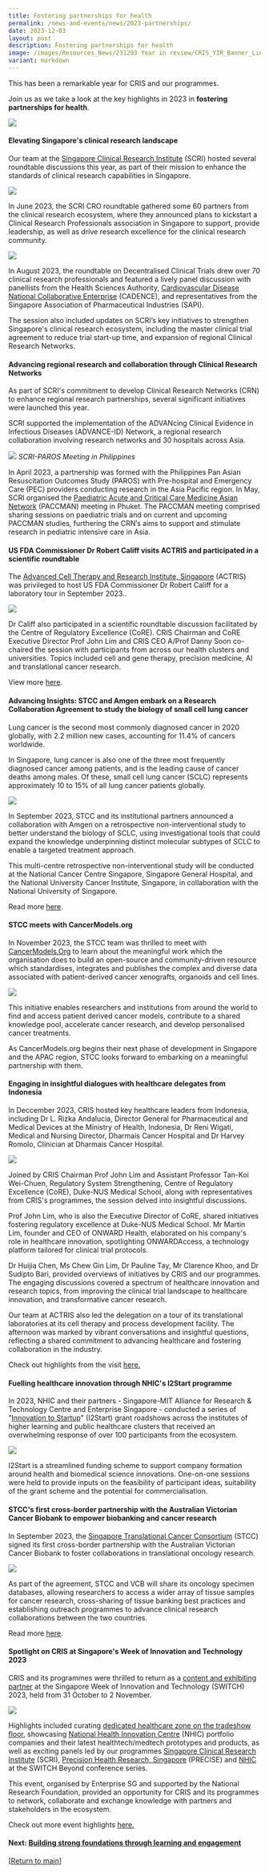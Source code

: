 ```yaml
---
title: Fostering partnerships for health
permalink: /news-and-events/news/2023-partnerships/
date: 2023-12-03
layout: post
description: Fostering partnerships for health
image: /images/Resources_News/231203 Year in review/CRIS_YIR_Banner_LinkedIn.jpeg
variant: markdown
---
```

This has been a remarkable year for CRIS and our programmes. 

Join us as we take a look at the key highlights in 2023 in **fostering partnerships for health**.

![](/images/Resources_News/231203%20Year%20in%20review/CRIS_YIR_Banner_2_Partnerships.jpg)

#### **Elevating Singapore's clinical research landscape**

Our team at the [Singapore Clinical Research Institute](https://scri.edu.sg) (SCRI) hosted several roundtable discussions this year, as part of their mission to enhance the standards of clinical research capabilities in Singapore. 

![](/images/Resources_News/231203%20Year%20in%20review/3_1_SCRI.png)

In June 2023, the SCRI CRO roundtable gathered some 60 partners from the clinical research ecosystem, where they announced plans to kickstart a Clinical Research Professionals association in Singapore to support, provide leadership, as well as drive research excellence for the clinical research community. 

![](/images/Resources_News/231203%20Year%20in%20review/3_2_SCRI2.png)

In August 2023, the roundtable on Decentralised Clinical Trials drew over 70 clinical research professionals and featured a lively panel discussion with panellists from the Health Sciences Authority, [Cardiovascular Disease National Collaborative Enterprise](https://www.cadence-cvd.sg) (CADENCE), and representatives from the Singapore Association of Pharmaceutical Industries (SAPI). 

The session also included updates on SCRI’s key initiatives to strengthen Singapore's clinical research ecosystem, including the master clinical trial agreement to reduce trial start-up time, and expansion of regional Clinical Research Networks.


#### **Advancing regional research and collaboration through Clinical Research Networks**

As part of SCRI's commitment to develop Clinical Research Networks (CRN) to enhance regional research partnerships, several significant initiatives were launched this year. 

SCRI supported the implementation of the ADVANcing Clinical Evidence in Infectious Diseases (ADVANCE-ID) Network, a regional research collaboration involving research networks and 30 hospitals across Asia.

![](/images/Resources_News/231203%20Year%20in%20review/3_3_PAROS_meeting.png)
*SCRI-PAROS Meeting in Philippines*

In April 2023, a partnership was formed with the Philippines Pan Asian Resuscitation Outcomes Study (PAROS) with Pre-hospital and Emergency Care (PEC) providers conducting research in the Asia Pacific region. In May, SCRI organised the [Paediatric Acute and Critical Care Medicine Asian Network](https://www.scri.edu.sg/crn/pediatric-acute-critical-care-medicine-asian-network/about-paccman/) (PACCMAN) meeting in Phuket. The PACCMAN meeting comprised sharing sessions on paediatric trials and on current and upcoming PACCMAN studies, furthering the CRN’s aims to support and stimulate research in pediatric intensive care in Asia.

#### **US FDA Commissioner Dr Robert Califf visits ACTRIS and participated in a scientific roundtable**

The [Advanced Cell Therapy and Research Institute, Singapore](https://actris.sg) (ACTRIS) was privileged to host US FDA Commissioner Dr Robert Califf for a laboratory tour in September 2023.. 

![](/images/Resources_News/231203%20Year%20in%20review/3_8_US_FDA_ACTRIS.png)

Dr Califf also participated in a scientific roundtable discussion facilitated by the Centre of Regulatory Excellence (CoRE). CRIS Chairman and CoRE Executive Director Prof John Lim and CRIS CEO A/Prof Danny Soon co-chaired the session with participants from across our health clusters and universities. Topics included cell and gene therapy, precision medicine, AI and translational cancer research. 

View more [here](https://www.linkedin.com/feed/update/urn:li:activity:7112965432453591041/).

#### **Advancing Insights: STCC and Amgen embark on a Research Collaboration Agreement to study the biology of small cell lung cancer**

Lung cancer is the second most commonly diagnosed cancer in 2020 globally, with 2.2 million new cases, accounting for 11.4% of cancers worldwide. 

In Singapore, lung cancer is also one of the three most frequently diagnosed cancer among patients, and is the leading cause of cancer deaths among males. Of these, small cell lung cancer (SCLC) represents approximately 10 to 15% of all lung cancer patients globally.

![](/images/Resources_News/231203%20Year%20in%20review/3_6_STCC_Amgen.jpg)

In September 2023, STCC and its institutional partners announced a collaboration with Amgen on a retrospective non-interventional study to better understand the biology of SCLC, using investigational tools that could expand the knowledge underpinning distinct molecular subtypes of SCLC to enable a targeted treatment approach.

This multi-centre retrospective non-interventional study will be conducted at the National Cancer Centre Singapore, Singapore General Hospital, and the National University Cancer Institute, Singapore, in collaboration with the National University of Singapore. 

Read more [here](https://www.linkedin.com/feed/update/urn:li:activity:7114791176070725632/).

#### **STCC meets with CancerModels.org**

In November 2023, the STCC team was thrilled to meet with [CancerModels.Org](https://www.cancermodels.org) to learn about the meaningful work which the organisation does to build an open-source and community-driven resource which standardises, integrates and publishes the complex and diverse data associated with patient-derived cancer xenografts, organoids and cell lines. 

![](/images/Resources_News/231203%20Year%20in%20review/3_9_STCC_Cancermodels.jpg)

This initiative enables researchers and institutions from around the world to find and access patient derived cancer models, contribute to a shared knowledge pool, accelerate cancer research, and develop personalised cancer treatments. 

As CancerModels.org begins their next phase of development in Singapore and the APAC region, STCC looks forward to embarking on a meaningful partnership with them.


#### **Engaging in insightful dialogues with healthcare delegates from Indonesia**

In Deccember 2023, CRIS hosted key healthcare leaders from Indonesia, including Dr L. Rizka Andalucia, Director General for Pharmaceutical and Medical Devices at the Ministry of Health, Indonesia, Dr Reni Wigati, Medical and Nursing Director, Dharmais Cancer Hospital and Dr Harvey Romolo, Clinician at Dharmais Cancer Hospital.

![](/images/Resources_News/231203%20Year%20in%20review/LR_DSC_4894.png)

Joined by CRIS Chairman Prof John Lim and Assistant Professor Tan-Koi Wei-Chuen, Regulatory System Strengthening, Centre of Regulatory Excellence (CoRE), Duke-NUS Medical School, along with representatives from CRIS's programmes, the session delved into insightful discussions.

Prof John Lim, who is also the Executive Director of CoRE, shared initiatives fostering regulatory excellence at Duke-NUS Medical School. Mr Martin Lim, founder and CEO of ONWARD Health, elaborated on his company's role in healthcare innovation, spotlighting ONWARDAccess, a technology platform tailored for clinical trial protocols. 

Dr Huijia Chen, Ms Chew Gin Lim, Dr Pauline Tay, Mr Clarence Khoo, and Dr Sudipto Bari, provided overviews of initiatives by CRIS and our programmes. The engaging discussions covered a spectrum of healthcare innovation and research topics, from improving the clinical trial landscape to healthcare innovation, and transformative cancer research.

Our team at ACTRIS also led the delegation on a tour of its translational laboratories at its cell therapy and process development facility. The afternoon was marked by vibrant conversations and insightful questions, reflecting a shared commitment to advancing healthcare and fostering collaboration in the industry.

Check out highlights from the visit [here.](https://www.linkedin.com/feed/update/urn:li:activity:7138006666117054464/?actorCompanyId=67124421)


#### **Fuelling healthcare innovation through NHIC's I2Start programme**

In 2023, NHIC and their partners - Singapore-MIT Alliance for Research & Technology Centre and Enterprise Singapore - conducted a series of "[Innovation to Startup](https://www.nhic.sg/funding/innovation-to-startup/)" (I2Start) grant roadshows across the institutes of higher learning and public healthcare clusters that received an overwhelming response of over 100 participants from the ecosystem.

![](/images/Resources_News/231203%20Year%20in%20review/3_7_NHIC.png)

I2Start is a streamlined funding scheme to support company formation around health and biomedical science innovations. One-on-one sessions were held to provide inputs on the feasibility of participant ideas, suitability of the grant scheme and the potential for commercialisation. 

#### **STCC's first cross-border partnership with the Australian Victorian Cancer Biobank to empower biobanking and cancer research**

In September 2023, the [Singapore Translational Cancer Consortium](https://stcc.sg) (STCC) signed its first cross-border partnership with the Australian Victorian Cancer Biobank to foster collaborations in translational oncology research. 

![](/images/Resources_News/231203%20Year%20in%20review/3_4_STCC_VCB_MOU.png)

As part of the agreement, STCC and VCB will share its oncology specimen databases, allowing researchers to access a wider array of tissue samples for cancer research, cross-sharing of tissue banking best practices and establishing outreach programmes to advance clinical research collaborations between the two countries. 

Read more [here](https://www.linkedin.com/posts/crissg_partnerships-oncology-translationaloncology-activity-7059754757837455360-F4bN?utm_source=share&utm_medium=member_desktop).


#### **Spotlight on CRIS at Singapore's Week of Innovation and Technology 2023**

CRIS and its programmes were thrilled to return as a [content and exhibiting partner](https://www.cris.sg/news-and-events/events/switch2023/) at the Singapore Week of Innovation and Technology (SWITCH) 2023, held from 31 October to 2 November.

![](/images/Resources_News/231203%20Year%20in%20review/3_5_SWITCH.png)

Highlights included curating [dedicated healthcare zone on the tradeshow floor](https://www.linkedin.com/feed/update/urn:li:activity:7125014147712389120), showcasing [National Health Innovation Centre](https://nhic.sg) (NHIC) portfolio companies and their latest healthtech/medtech prototypes and products, as well as exciting panels led by our programmes [Singapore Clinical Research Institute](https://www.linkedin.com/feed/update/urn:li:activity:7125004013690916864) (SCRI), [Precision Health Research, Singapore](https://www.linkedin.com/feed/update/urn:li:activity:7125057614043910145) (PRECISE) and [NHIC](https://www.linkedin.com/feed/update/urn:li:activity:7125073606706958337) at the SWITCH Beyond conference series. 

This event, organised by Enterprise SG and supported by the National Research Foundation, provided an opportunity for CRIS and its programmes to network, collaborate and exchange knowledge with partners and stakeholders in the ecosystem. 

Check out more event highlights [here.](https://www.linkedin.com/feed/update/urn:li:activity:7125399660277485568) 

#### **Next: [Building strong foundations through learning and engagement](/news-and-events/news/2023-learning/)**

[[Return to main](/news-and-events/news/2023-year-in-review/)]